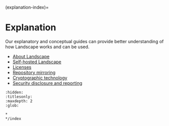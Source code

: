 (explanation-index)=
# Explanation

Our explanatory and conceptual guides can provide better understanding of how Landscape works and can be used.

- [About Landscape](/explanation/landscape/about-landscape)
- [Self-hosted Landscape](/explanation/landscape/self-hosted-landscape)
- [Licenses](/explanation/landscape/licenses)
- [Repository mirroring](/explanation/repository-mirroring/repository-mirroring)
- [Cryptographic technology](/explanation/security/cryptographic-technology)
- [Security disclosure and reporting](/explanation/security/disclosure-and-reporting)


```{toctree}
:hidden:
:titlesonly:
:maxdepth: 2
:glob:

*
*/index
